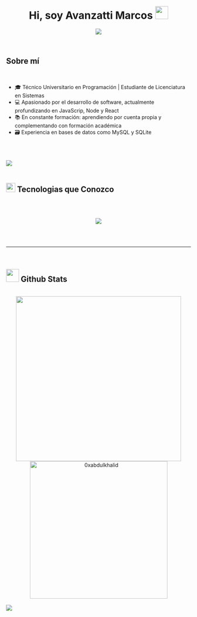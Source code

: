 
<h1 align="center"><b>Hi, soy Avanzatti Marcos </b><img src="https://media.giphy.com/media/hvRJCLFzcasrR4ia7z/giphy.gif" width="35"></h1>
<!--  -->
<p align="center">
  <a href="https://github.com/DenverCoder1/readme-typing-svg"><img src="https://readme-typing-svg.herokuapp.com?font=Time+New+Roman&color=cyan&size=25&center=true&vCenter=true&width=600&height=100&lines=Tecnico+en+Programación..&hearts;++;Aspiring+Backend+Developer..<3"></a>
</p>


<br>



	
## <picture></picture> **Sobre mí**


<br>

- 🎓 Técnico Universitario en Programación | Estudiante de Licenciatura en Sistemas  
- 💻 Apasionado por el desarrollo de software, actualmente profundizando en JavaScrip, Node y React
- 📚 En constante formación: aprendiendo por cuenta propia y complementando con formación académica  
- 🗃 Experiencia en bases de datos como MySQL y SQLite  


<br><br>

<img src="https://user-images.githubusercontent.com/73097560/115834477-dbab4500-a447-11eb-908a-139a6edaec5c.gif"><br><br>

## <img src="https://media2.giphy.com/media/QssGEmpkyEOhBCb7e1/giphy.gif?cid=ecf05e47a0n3gi1bfqntqmob8g9aid1oyj2wr3ds3mg700bl&rid=giphy.gif" width ="25"><b> Tecnologias que Conozco</b>
<br>
<br>
<p align="center">
  <a href="https://skillicons.dev">
    <img src="https://skillicons.dev/icons?i=git,php,css,discord,figma,github,html,java,js,mysql,nextjs,nodejs,react,ts,vscode&perline=14" />
  </a>
</p>
<br>
<br>

-----

<br>


## <img src="https://media.giphy.com/media/iY8CRBdQXODJSCERIr/giphy.gif" width="35"><b> Github Stats </b>
<br>

<div align="center">

<a href="https://github.com/MarcosAVZ">
  <img src="https://github-readme-stats.vercel.app/api?username=MarcosAVZ&include_all_commits=true&count_private=true&show_icons=true&line_height=20&title_color=7A7ADB&icon_color=2234AE&text_color=D3D3D3&bg_color=0,000000,130F40" width="450"/>
  <img src="https://github-readme-stats.vercel.app/api/top-langs?username=MarcosAVZ&show_icons=true&locale=en&layout=compact&line_height=20&title_color=7A7ADB&icon_color=2234AE&text_color=D3D3D3&bg_color=0,000000,130F40" width="375"  alt="0xabdulkhalid"/>

</a>
</div>


<br>
<img src="https://user-images.githubusercontent.com/73097560/115834477-dbab4500-a447-11eb-908a-139a6edaec5c.gif">
<br>

